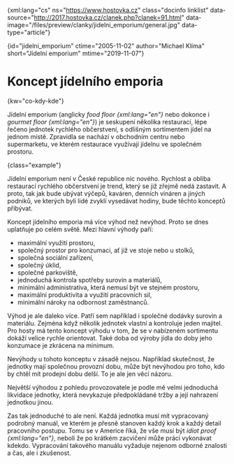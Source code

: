 
{xml:lang="cs" ns="https://www.hostovka.cz" class="docinfo linklist" data-source="http://2017.hostovka.cz/clanek.php?clanek=91.html" data-image="/files/preview/clanky/jidelni_emporium/general.jpg" data-type="article"}

{id="jidelni\_emporium" ctime="2005-11-02" author="Michael Klíma" short="Jídelní emporium" mtime="2019-11-07"}

# Koncept jídelního emporia

{kw="co-kdy-kde"}

Jídelní emporium (anglicky _food floor {xml:lang="en"}_ nebo dokonce i _gourmet floor {xml:lang="en"}_) je seskupení několika restaurací, lépe řečeno jednotek rychlého občerstvení, s odlišným sortimentem jídel na jednom místě. Zpravidla se nachází v obchodním centru nebo supermarketu, ve kterém restaurace využívají jídelnu ve společném prostoru.

{class="example"}

Jídelní emporium není v České republice nic nového. Rychlost a obliba restaurací rychlého občerstvení je trend, který se již zřejmě nedá zastavit. A proto, tak jak bude ubývat výčepů, kaváren, denních vináren a jiných podniků, ve kterých byli lidé zvyklí vysedávat hodiny, bude těchto konceptů přibývat.

Koncept jídelního emporia má více výhod než nevýhod. Proto se dnes uplatňuje po celém světě. Mezi hlavní výhody paří:

 - maximální využití prostoru,
 - společný prostor pro konzumaci, ať již ve stoje nebo u stolků,
 - společná sociální zařízení,
 - společný úklid,
 - společné parkoviště,
 - jednoduchá kontrola spotřeby surovin a materiálů,
 - minimální administrativa, která nemusí být ve stejném prostoru,
 - maximální produktivita a využití pracovních sil,
 - minimální nároky na odbornost zaměstnanců.

Výhod je ale daleko více. Patří sem například i společné dodávky surovin a materiálu. Zejména když několik jednotek vlastní a kontroluje jeden majitel. Pro hosty má tento koncept výhodu v tom, že se v nabízeném sortimentu dokáží velice rychle orientovat. Také doba od výroby jídla do doby jeho konzumace je zkrácena na minimum.

Nevýhody u tohoto konceptu v zásadě nejsou. Například skutečnost, že jednotky mají společnou provozní dobu, může být nevýhodou pro toho, kdo by chtěl mít prodejní dobu delší. To je ale jen věcí názoru.

Největší výhodou z pohledu provozovatele je podle mě velmi jednoduchá likvidace jednotky, která nevykazuje předpokládané tržby a její nahrazení jednotkou jinou.

Zas tak jednoduché to ale není. Každá jednotka musí mít vypracovaný podrobný manuál, ve kterém je přesně stanoven každý krok a každý detail pracovního postupu. Tomu se v Americe říká, že vše musí být _idiot proof {xml:lang="en"}_, neboli že po krátkém zacvičení může práci vykonávat kdekdo. Vypracování takového manuálu vyžaduje nejenom odborné znalosti a čas, ale i zkušenost.

